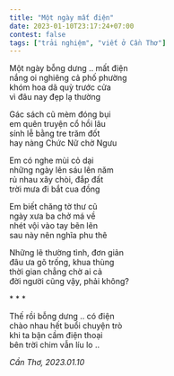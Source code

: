```yaml
---
title: "Một ngày mất điện"
date: 2023-01-10T23:17:24+07:00
contest: false
tags: ["trải nghiệm", "viết ở Cần Thơ"]
---
```

Một ngày bỗng dưng .. mất điện  
nắng oi nghiêng cả phố phường  
khóm hoa dã quỳ trước cửa  
vì đâu nay đẹp lạ thường  
  
Gác sách cũ mèm đóng bụi  
em quên truyện cổ hồi lâu  
sính lễ bằng tre trăm đốt  
hay nàng Chức Nữ chờ Ngưu  
  
Em có nghe mùi cỏ dại  
những ngày lên sáu lên năm  
rủ nhau xây chòi, đắp đất  
trời mưa đi bắt cua đồng  
  
Em biết chăng tờ thư cũ  
ngày xưa ba chở má về  
nhét vội vào tay bẽn lẽn  
sau này nên nghĩa phu thê  
  
Những lẽ thường tình, đơn giản  
đâu ưa gõ trống, khua thùng  
thời gian chẳng chờ ai cả  
đời người cũng vậy, phải không?  
  
\* \* \*
  
Thế rồi bỗng dưng .. có điện  
chào nhau hết buổi chuyện trò  
khi ta bận cầm điện thoại  
bên trời chim vẫn líu lo ..  
  
*Cần Thơ, 2023.01.10*